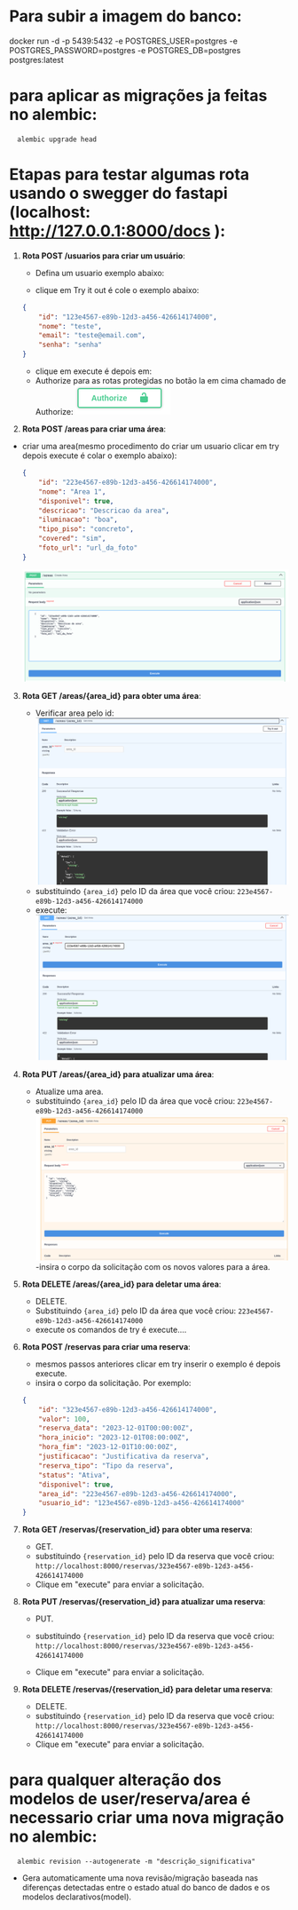 # Para subir a imagem do banco:

docker run -d -p 5439:5432 -e POSTGRES_USER=postgres -e POSTGRES_PASSWORD=postgres -e POSTGRES_DB=postgres postgres:latest

# para aplicar as migrações ja feitas no alembic:

```
  alembic upgrade head
```

# Etapas para testar algumas rota usando o swegger do fastapi (localhost: http://127.0.0.1:8000/docs ):

1. **Rota POST /usuarios para criar um usuário**:

   - Defina um usuario exemplo abaixo:
   
   - clique em Try it out é cole o exemplo abaixo: 
   ```json
   {
       "id": "123e4567-e89b-12d3-a456-426614174000",
       "nome": "teste",
       "email": "teste@email.com",
       "senha": "senha"
   }
   ```
   - clique em execute é depois em:
   - Authorize para as rotas protegidas no botão la em cima chamado de Authorize:
   ![1696878520587](image/README/1696878520587.png)



2. **Rota POST /areas para criar uma área**:

- criar uma area(mesmo procedimento do criar um usuario clicar em try depois execute é colar o exemplo abaixo):

  ```json
  {
      "id": "223e4567-e89b-12d3-a456-426614174000",
      "nome": "Area 1",
      "disponivel": true,
      "descricao": "Descricao da area",
      "iluminacao": "boa",
      "tipo_piso": "concreto",
      "covered": "sim",
      "foto_url": "url_da_foto"
  }
  ```
  ![1696872141583](image/README/1696872141583.png)

3. **Rota GET /areas/{area_id} para obter uma área**:

   - Verificar area pelo id: ![1696872238182](image/README/1696872238182.png)
   - substituindo `{area_id}` pelo ID da área que você criou: `223e4567-e89b-12d3-a456-426614174000`
   - execute: ![1696872300580](image/README/1696872300580.png)



   
4. **Rota PUT /areas/{area_id} para atualizar uma área**:

   - Atualize uma area.
   - substituindo `{area_id}` pelo ID da área que você criou: `223e4567-e89b-12d3-a456-426614174000` ![1696872436968](image/README/1696872436968.png)
     -insira o corpo da solicitação com os novos valores para a área.


5. **Rota DELETE /areas/{area_id} para deletar uma área**:

   - DELETE.
   - Substituindo `{area_id}` pelo ID da área que você criou: `223e4567-e89b-12d3-a456-426614174000`
   - execute os comandos de try é execute....


6. **Rota POST /reservas para criar uma reserva**:

   - mesmos passos anteriores clicar em try inserir o exemplo é depois execute.
   - insira o corpo da solicitação. Por exemplo:

   ```json
   {
       "id": "323e4567-e89b-12d3-a456-426614174000",
       "valor": 100,
       "reserva_data": "2023-12-01T00:00:00Z",
       "hora_inicio": "2023-12-01T08:00:00Z",
       "hora_fim": "2023-12-01T10:00:00Z",
       "justificacao": "Justificativa da reserva",
       "reserva_tipo": "Tipo da reserva",
       "status": "Ativa",
       "disponivel": true,
       "area_id": "223e4567-e89b-12d3-a456-426614174000",
       "usuario_id": "123e4567-e89b-12d3-a456-426614174000"
   }
   ```
7. **Rota GET /reservas/{reservation_id} para obter uma reserva**:

   - GET.
   - substituindo `{reservation_id}` pelo ID da reserva que você criou: `http://localhost:8000/reservas/323e4567-e89b-12d3-a456-426614174000`
   - Clique em "execute" para enviar a solicitação.

8. **Rota PUT /reservas/{reservation_id} para atualizar uma reserva**:

   - PUT.
   - substituindo `{reservation_id}` pelo ID da reserva que você criou: `http://localhost:8000/reservas/323e4567-e89b-12d3-a456-426614174000`
   
   - Clique em "execute" para enviar a solicitação.

9. **Rota DELETE /reservas/{reservation_id} para deletar uma reserva**:

    - DELETE.
    - substituindo `{reservation_id}` pelo ID da reserva que você criou: `http://localhost:8000/reservas/323e4567-e89b-12d3-a456-426614174000`
    - Clique em "execute" para enviar a solicitação.


# para qualquer alteração dos modelos de user/reserva/area é necessario criar uma nova migração no alembic:

```
  alembic revision --autogenerate -m "descrição_significativa"
```

 - Gera automaticamente uma nova revisão/migração baseada nas diferenças detectadas entre o estado atual do banco de dados e os modelos declarativos(model).